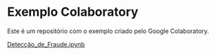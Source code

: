# Exemplo Colaboratory
Este é um repositório com o exemplo criado pelo Google Colaboratory.

[Detecção_de_Fraude.ipynb](/Detecção_de_Fraude.ipynb)
